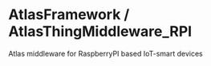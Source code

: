 # AtlasFramework / AtlasThingMiddleware_RPI
 Atlas middleware for RaspberryPI based IoT-smart devices
